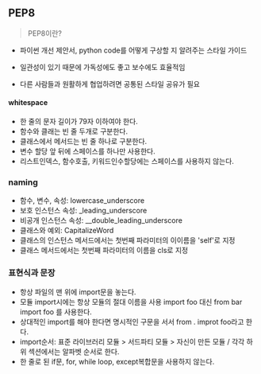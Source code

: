 ## PEP8

>  PEP8이란?

- 파이썬 개선 제안서, python code를 어떻게 구상할 지 알려주는 스타일 가이드

- 일관성이 있기 때문에 가독성에도 좋고 보수에도 효율적임
- 다른 사람들과 원활하게 협업하려면 공통된 스타일 공유가 필요

#### whitespace

- 한 줄의 문자 길이가 79자 이하여야 한다.
- 함수와 클래는 빈 줄 두개로 구분한다.
- 클래스에서 메서드는 빈 줄 하나로 구분한다.
- 변수 할당 앞 뒤에 스페이스를 하나만 사용한다.
- 리스트인덱스, 함수호출, 키워드인수할당에는 스페이스를 사용하지 않는다.

### naming

- 함수, 변수, 속성: lowercase_underscore
- 보호 인스턴스 속성: _leading_underscore
- 비공개 인스턴스 속성: __double_leading_underscore
- 클래스와 예외: CapitalizeWord
- 클래스의 인스턴스 메서드에서는 첫번째 파라미터의 이이름을 'self'로 지정
- 클래스 메서드에서는 첫번째 파라미터의 이름을 cls로 지정

### 표현식과 문장

- 항상 파일의 맨 위에 import문을 놓는다.
- 모듈 import시에는 항상 모듈의 절대 이름을 사용 import foo 대신 from bar import foo 를 사용한다.
- 상대적인 import를 해야 한다면 명시적인 구문을 서서 from . improt foo라고 한다.
- import순서: 표준 라이브러리 모듈 > 서드파티 모듈 > 자신이 만든 모듈 / 각각 하위 섹션에서는 알파벳 순서로 한다.
- 한 줄로 된 if문, for, while loop, except복합문을 사용하지 않는다.